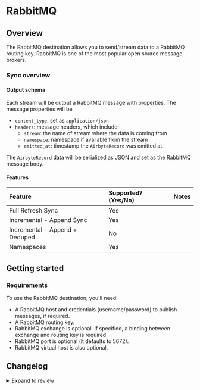 # RabbitMQ

## Overview

The RabbitMQ destination allows you to send/stream data to a RabbitMQ routing key. RabbitMQ is one
of the most popular open source message brokers.

### Sync overview

#### Output schema

Each stream will be output a RabbitMQ message with properties. The message properties will be

- `content_type`: set as `application/json`
- `headers`: message headers, which include:
  - `stream`: the name of stream where the data is coming from
  - `namespace`: namespace if available from the stream
  - `emitted_at`: timestamp the `AirbyteRecord` was emitted at.

The `AirbyteRecord` data will be serialized as JSON and set as the RabbitMQ message body.

#### Features

| Feature                        | Supported?\(Yes/No\) | Notes |
| :----------------------------- | :------------------- | :---- |
| Full Refresh Sync              | Yes                  |       |
| Incremental - Append Sync      | Yes                  |       |
| Incremental - Append + Deduped | No                   |       |
| Namespaces                     | Yes                  |       |

## Getting started

### Requirements

To use the RabbitMQ destination, you'll need:

- A RabbitMQ host and credentials (username/password) to publish messages, if required.
- A RabbitMQ routing key.
- RabbitMQ exchange is optional. If specified, a binding between exchange and routing key is
  required.
- RabbitMQ port is optional (it defaults to 5672).
- RabbitMQ virtual host is also optional.

## Changelog

<details>
  <summary>Expand to review</summary>

| Version | Date             | Pull Request                                              | Subject                                         |
|:--------| :--------------- | :-------------------------------------------------------- | :---------------------------------------------- |
| 0.1.30 | 2025-01-18 | [51287](https://github.com/airbytehq/airbyte/pull/51287) | Update dependencies |
| 0.1.29 | 2024-12-28 | [50506](https://github.com/airbytehq/airbyte/pull/50506) | Update dependencies |
| 0.1.28 | 2024-12-21 | [50180](https://github.com/airbytehq/airbyte/pull/50180) | Update dependencies |
| 0.1.27 | 2024-12-14 | [49305](https://github.com/airbytehq/airbyte/pull/49305) | Update dependencies |
| 0.1.26 | 2024-11-25 | [48642](https://github.com/airbytehq/airbyte/pull/48642) | Update dependencies |
| 0.1.25 | 2024-10-29 | [47101](https://github.com/airbytehq/airbyte/pull/47101) | Update dependencies |
| 0.1.24 | 2024-10-12 | [46859](https://github.com/airbytehq/airbyte/pull/46859) | Update dependencies |
| 0.1.23 | 2024-10-05 | [46437](https://github.com/airbytehq/airbyte/pull/46437) | Update dependencies |
| 0.1.22 | 2024-09-28 | [46139](https://github.com/airbytehq/airbyte/pull/46139) | Update dependencies |
| 0.1.21 | 2024-09-21 | [45814](https://github.com/airbytehq/airbyte/pull/45814) | Update dependencies |
| 0.1.20 | 2024-09-14 | [45293](https://github.com/airbytehq/airbyte/pull/45293) | Update dependencies |
| 0.1.19 | 2024-08-31 | [44988](https://github.com/airbytehq/airbyte/pull/44988) | Update dependencies |
| 0.1.18 | 2024-08-24 | [44726](https://github.com/airbytehq/airbyte/pull/44726) | Update dependencies |
| 0.1.17 | 2024-08-22 | [44530](https://github.com/airbytehq/airbyte/pull/44530) | Update test dependencies |
| 0.1.16 | 2024-08-17 | [44336](https://github.com/airbytehq/airbyte/pull/44336) | Update dependencies |
| 0.1.15 | 2024-08-10 | [43622](https://github.com/airbytehq/airbyte/pull/43622) | Update dependencies |
| 0.1.14 | 2024-08-03 | [43078](https://github.com/airbytehq/airbyte/pull/43078) | Update dependencies |
| 0.1.13 | 2024-07-27 | [42759](https://github.com/airbytehq/airbyte/pull/42759) | Update dependencies |
| 0.1.12 | 2024-07-20 | [42222](https://github.com/airbytehq/airbyte/pull/42222) | Update dependencies |
| 0.1.11 | 2024-07-13 | [41689](https://github.com/airbytehq/airbyte/pull/41689) | Update dependencies |
| 0.1.10 | 2024-07-10 | [41279](https://github.com/airbytehq/airbyte/pull/41279) | Update dependencies |
| 0.1.9 | 2024-07-06 | [40991](https://github.com/airbytehq/airbyte/pull/40991) | Update dependencies |
| 0.1.8 | 2024-06-27 | [40215](https://github.com/airbytehq/airbyte/pull/40215) | Replaced deprecated AirbyteLogger with logging.Logger |
| 0.1.7 | 2024-06-25 | [40348](https://github.com/airbytehq/airbyte/pull/40348) | Update dependencies |
| 0.1.6 | 2024-06-22 | [40101](https://github.com/airbytehq/airbyte/pull/40101) | Update dependencies |
| 0.1.5 | 2024-06-06 | [39300](https://github.com/airbytehq/airbyte/pull/39300) | [autopull] Upgrade base image to v1.2.2 |
| 0.1.4 | 2024-05-21 | [38532](https://github.com/airbytehq/airbyte/pull/38532) | [autopull] base image + poetry + up_to_date |
| 0.1.3   | 2024-04-02       | [#36749](https://github.com/airbytehq/airbyte/pull/36749) | Un-archive connector (again)                    |
| 0.1.2   | 2024-03-05       | [#35838](https://github.com/airbytehq/airbyte/pull/35838) | Un-archive connector                            |
| 0.1.1   | 2022-09-09       | [16528](https://github.com/airbytehq/airbyte/pull/16528)  | Marked password field in spec as airbyte_secret |
| 0.1.0   | October 29, 2021 | [\#7560](https://github.com/airbytehq/airbyte/pull/7560)  | Initial release                                 |

</details>
